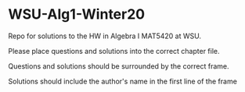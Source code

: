# WSU-Alg1-Winter20

Repo for solutions to the HW in Algebra I MAT5420 at WSU. 

Please place questions and solutions into the correct chapter file. 

Questions and solutions should be surrounded by the correct frame.

Solutions should include the author's name in the first line of the frame
